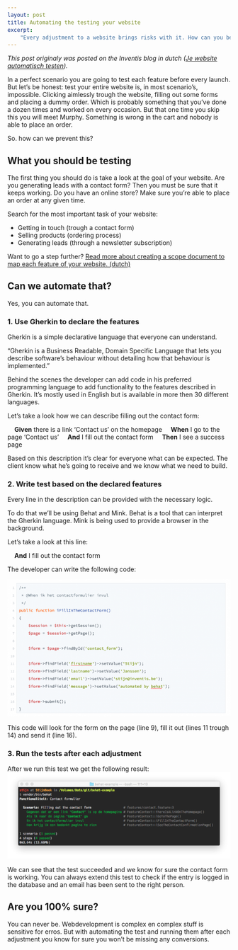 ```yaml
---
layout: post
title: Automating the testing your website
excerpt:
    "Every adjustment to a website brings risks with it. How can you be certain that you won’t break something else? Complexity will lead to a greater risk. Are you going to test each feature before every launch? Find out what you can do to have a smooth launch."
---
```

*This post originaly was posted on the Inventis blog in dutch ([Je website automatisch testen](http://www.inventis.be/blog/webdevelopment/je-website-automatisch-testen/453/)).*

In a perfect scenario you are going to test each feature before every launch. But let’s be honest: test your entire website is, in most scenario’s, impossible. Clicking aimlessly trough the website, filling out some forms and placing a dummy order. Which is probably something that you’ve done a dozen times and worked on every occasion. But that one time you skip this you will meet Murphy. Something is wrong in the cart and nobody is able to place an order.

So. how can we prevent this?

## What you should be testing
The first thing you should do is take a look at the goal of your website. Are you generating leads with a contact form? Then you must be sure that it keeps working. Do you have an online store? Make sure you’re able to place an order at any given time.

Search for the most important task of your website:

- Getting in touch (trough a contact form)
- Selling products (ordering process)
- Generating leads (through a newsletter subscription)

Want to go a step further? [Read more about creating a scope document to map each feature of your website. (dutch)](http://www.inventis.be/blog/project-management/wat-zijn-de-meerwaarden-van-een-scope-document-in-web-development/450/)

## Can we automate that?
Yes, you can automate that.

### 1. Use Gherkin to declare the features
Gherkin is a simple declarative language that everyone can understand.

“Gherkin is a Business Readable, Domain Specific Language that lets you describe software’s behaviour without detailing how that behaviour is implemented.”

Behind the scenes the developer can add code in his preferred programming language to add functionality to the features described in Gherkin. It’s mostly used in English but is available in more then 30 different languages.

Let’s take a look how we can describe filling out the contact form:

&nbsp;&nbsp;&nbsp;&nbsp;**Given** there is a link ‘Contact us’ on the homepage
&nbsp;&nbsp;&nbsp;&nbsp;**When** I go to the page ‘Contact us’
&nbsp;&nbsp;&nbsp;&nbsp;**And** I fill out the contact form
&nbsp;&nbsp;&nbsp;&nbsp;**Then** I see a success page

Based on this description it’s clear for everyone what can be expected. The client know what he’s going to receive and we know what we need to build.

### 2. Write test based on the declared features
Every line in the description can be provided with the necessary logic.

To do that we’ll be using Behat and Mink. Behat is a tool that can interpret the Gherkin language. Mink is being used to provide a browser in the background.

Let’s take a look at this line:

&nbsp;&nbsp;&nbsp;&nbsp;**And** I fill out the contact form<br />

The developer can write the following code:

![](/assets/images/posts/automate-the-testing-of-your-website/code.png)

This code will look for the form on the page (line 9), fill it out (lines 11 trough 14) and send it (line 16).

### 3. Run the tests after each adjustment
After we run this test we get the following result:
![](/assets/images/posts/automate-the-testing-of-your-website/test-result.png)

We can see that the test succeeded and we know for sure the contact form is working. You can always extend this test to check if the entry is logged in the database and an email has been sent to the right person.

## Are you 100% sure?
You can never be. Webdevelopment is complex en complex stuff is sensitive for erros. But with automating the test and running them after each adjustment you know for sure you won’t be missing any conversions.
